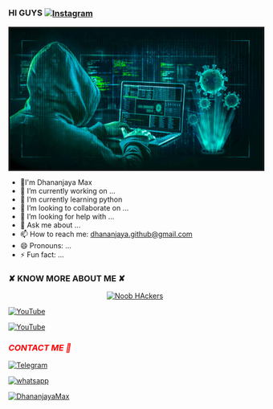 ### HI GUYS <a  href="https://github.com/DhananjayaMax"><img title="Instagram" src="https://img.shields.io/badge/WELL COME TO GITHUB-purple?style=for-the-badge&logo=github" align="center"></a>

<img src ="istockphoto-1223049477-612x612.jpg" alt="Map" align="middle" border="3">

- 👋I'm Dhananjaya Max
- 🔭 I’m currently working on ...
- 🌱 I’m currently learning python
- 👯 I’m looking to collaborate on ...
- 🤔 I’m looking for help with ...
- 💬 Ask me about ...
- 📫 How to reach me: dhananjaya.github@gmail.com
- 😄 Pronouns: ...
- ⚡ Fun fact: ...
  
### ✘ KNOW MORE ABOUT ME ✘

<p align="center"><a href="https://github.com/DhananjayaMax"><img title="Noob HAckers" src="https://github-readme-stats.vercel.app/api?username=DhananjayaMax&show_icons=true&include_all_commits=true&theme=chartreuse-dark&cache_seconds=3200"></a>

</p>

<p align="center">

<a href="https://rebrand.ly/githubprof"><img title="YouTube" src="https://img.shields.io/badge/DHANANJAYA-MAX-brightgreen?style=for-the-badge&logo=github"></a>

<a href="https://rebrand.ly/noobhackers"><img title="YouTube" src="https://img.shields.io/badge/YouTube-SL DHANA BRO-red?style=for-the-badge&logo=Youtube"></a>

</p>
<h3><i><font color="red">CONTACT ME 🤩</i></h3>
<p align="center">

<a href="https://msng.link/o/?sl-dhana-bro=tg"><img title="Telegram" src="https://img.shields.io/badge/Telegram-red?style=for-the-badge&logo=Telegram"></a>

<a href="https://wa.me/741124978"><img title="whatsapp" src="https://img.shields.io/badge/whatsapp-blue?style=for-the-badge&logo=whatsapp"></a>

<p align="center">

<a href="https://github.com/noob-hackers"><img title="DhananjayaMax" src="https://github-readme-stats.vercel.app/api/top-langs/?username=DhananjayaMax&layout=compact"></a>

</p>
